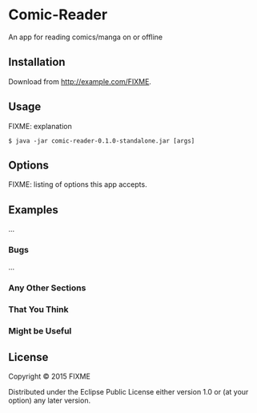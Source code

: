 # Comic-Reader

An app for reading comics/manga on or offline

## Installation

Download from http://example.com/FIXME.

## Usage

FIXME: explanation

    $ java -jar comic-reader-0.1.0-standalone.jar [args]

## Options

FIXME: listing of options this app accepts.

## Examples

...

### Bugs

...

### Any Other Sections
### That You Think
### Might be Useful

## License

Copyright © 2015 FIXME

Distributed under the Eclipse Public License either version 1.0 or (at
your option) any later version.
